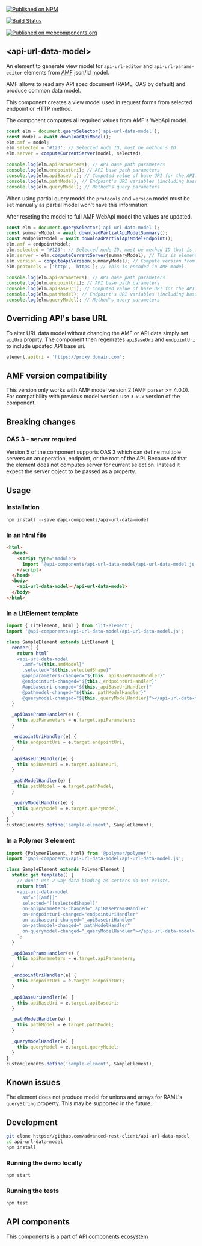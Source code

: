 [![Published on NPM](https://img.shields.io/npm/v/@api-components/api-url-data-model.svg)](https://www.npmjs.com/package/@api-components/api-url-data-model)

[![Build Status](https://travis-ci.org/advanced-rest-client/api-url-data-model.svg?branch=stage)](https://travis-ci.org/advanced-rest-client/api-url-data-model)

[![Published on webcomponents.org](https://img.shields.io/badge/webcomponents.org-published-blue.svg)](https://www.webcomponents.org/element/advanced-rest-client/api-url-data-model)

## &lt;api-url-data-model&gt;

An element to generate view model for `api-url-editor` and `api-url-params-editor`
elements from [AMF](https://github.com/mulesoft/amf) json/ld model.

AMF allows to read any API spec document (RAML, OAS by default) and produce common
data model.

This component creates a view model used in request forms from selected endpoint
or HTTP method.

The component computes all required values from AMF's WebApi model.


```javascript
const elm = document.querySelector('api-url-data-model');
const model = await downloadApiModel();
elm.amf = model;
elm.selected = '#123'; // Selected node ID, must be method's ID.
elm.server = computeCurrentServer(model, selected);

console.log(elm.apiParameters); // API base path parameters
console.log(elm.endpointUri); // API base path parameters
console.log(elm.apiBaseUri); // Computed value of base URI for the API.
console.log(elm.pathModel); // Endpoint's URI variables (including base URI's variables)
console.log(elm.queryModel); // Method's query parameters
```

When using partial query model the `protocols` and `version`
model must be set manually as partial model won't have this information.

After reseting the model to full AMF WebApi model the values are updated.

```javascript
const elm = document.querySelector('api-url-data-model');
const summaryModel = await downloadPartialApiModelSummary();
const endpointModel = await downloadPartialApiModelEndpoint();
elm.amf = endpointModel;
elm.selected = '#123'; // Selected node ID, must be method ID that is in endpoint definition.
elm.server = elm.computeCurrentServer(summaryModel); // This is element's inherited method
elm.version = conputeApiVersion(summaryModel); // Compute version from `server` model.
elm.protocols = ['http', 'https']; // This is encoded in AMF model.

console.log(elm.apiParameters); // API base path parameters
console.log(elm.endpointUri); // API base path parameters
console.log(elm.apiBaseUri); // Computed value of base URI for the API.
console.log(elm.pathModel); // Endpoint's URI variables (including base URI's variables)
console.log(elm.queryModel); // Method's query parameters
```

## Overriding API's base URL

To alter URL data model without changing the AMF or API data simply set `apiUri` proprty. The component then regenrates `apiBaseUri` and `endpointUri`
to include updated API base uri.

```javascript
element.apiUri = 'https://proxy.domain.com';
```

## AMF version compatibility

This version only works with AMF model version 2 (AMF parser >= 4.0.0).
For compatibility with previous model version use `3.x.x` version of the component.

## Breaking changes

### OAS 3 - server required

Version 5 of the component supports OAS 3 which can define multiple servers on an operation, endpoint, or the root of the API.
Because of that the element does not computes server for current selection. Instead it expect the server object to be passed as
a property.

## Usage

### Installation
```
npm install --save @api-components/api-url-data-model
```

### In an html file

```html
<html>
  <head>
    <script type="module">
      import '@api-components/api-url-data-model/api-url-data-model.js';
    </script>
  </head>
  <body>
    <api-url-data-model></api-url-data-model>
  </body>
</html>
```

### In a LitElement template

```js
import { LitElement, html } from 'lit-element';
import '@api-components/api-url-data-model/api-url-data-model.js';

class SampleElement extends LitElement {
  render() {
    return html`
    <api-url-data-model
      .amf="${this.amdModel}"
      .selected="${this.selectedShape}"
      @apiparameters-changed="${this._apiBasePramsHandler}"
      @endpointuri-changed="${this._endpointUriHandler}"
      @apibaseuri-changed="${this._apiBaseUriHandler}"
      @pathmodel-changed="${this._pathModelHandler}"
      @querymodel-changed="${this._queryModelHandler}"></api-url-data-model>`;
  }

  _apiBasePramsHandler(e) {
    this.apiParameters = e.target.apiParameters;
  }

  _endpointUriHandler(e) {
    this.endpointUri = e.target.endpointUri;
  }

  _apiBaseUriHandler(e) {
    this.apiBaseUri = e.target.apiBaseUri;
  }

  _pathModelHandler(e) {
    this.pathModel = e.target.pathModel;
  }

  _queryModelHandler(e) {
    this.queryModel = e.target.queryModel;
  }
}
customElements.define('sample-element', SampleElement);
```

### In a Polymer 3 element

```js
import {PolymerElement, html} from '@polymer/polymer';
import '@api-components/api-url-data-model/api-url-data-model.js';

class SampleElement extends PolymerElement {
  static get template() {
    // don't use 2-way data binding as setters do not exists.
    return html`
    <api-url-data-model
      amf="[[amf]]"
      selected="[[selectedShape]]"
      on-apiparameters-changed="_apiBasePramsHandler"
      on-endpointuri-changed="endpointUriHandler"
      on-apibaseuri-changed="_apiBaseUriHandler"
      on-pathmodel-changed="_pathModelHandler"
      on-querymodel-changed="_queryModelHandler"></api-url-data-model>
    `;
  }

  _apiBasePramsHandler(e) {
    this.apiParameters = e.target.apiParameters;
  }

  _endpointUriHandler(e) {
    this.endpointUri = e.target.endpointUri;
  }

  _apiBaseUriHandler(e) {
    this.apiBaseUri = e.target.apiBaseUri;
  }

  _pathModelHandler(e) {
    this.pathModel = e.target.pathModel;
  }

  _queryModelHandler(e) {
    this.queryModel = e.target.queryModel;
  }
}
customElements.define('sample-element', SampleElement);
```

## Known issues

The element does not produce model for unions and arrays for RAML's `queryString`
property. This may be supported in the future.

## Development

```sh
git clone https://github.com/advanced-rest-client/api-url-data-model
cd api-url-data-model
npm install
```

### Running the demo locally

```sh
npm start
```

### Running the tests

```sh
npm test
```

## API components

This components is a part of [API components ecosystem](https://elements.advancedrestclient.com/)
